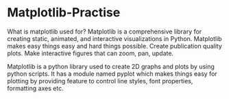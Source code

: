 # Matplotlib-Practise

What is matplotlib used for?
Matplotlib is a comprehensive library for creating static, animated, and interactive visualizations in Python. 
Matplotlib makes easy things easy and hard things possible. Create publication quality plots. 
Make interactive figures that can zoom, pan, update.


Matplotlib is a python library used to create 2D graphs and plots by using python scripts. 
It has a module named pyplot which makes things easy for plotting by providing feature to control line styles, font properties, formatting axes etc.
